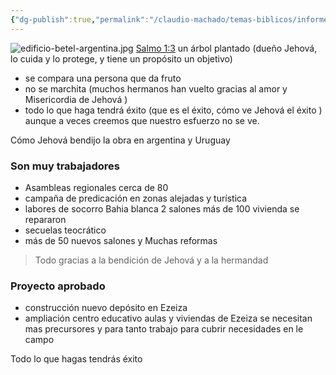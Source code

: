 ```yaml
---
{"dg-publish":true,"permalink":"/claudio-machado/temas-biblicos/informe-juan-giovanelli-obra-del-reino-entre-argentina-y-uruguay/","tags":["predicación","predicar"]}
---
```


![edificio-betel-argentina.jpg](/img/user/Personal/Im%C3%A1genes/edificio-betel-argentina.jpg) 
[Salmo 1:3](https://wol.jw.org/es/wol/b/r4/lp-s/nwtsty/19/1#v=19:1:3) un árbol plantado (dueño Jehová, lo cuida y lo protege, y tiene un propósito un objetivo)
- se compara una persona que da fruto 
- no se marchita (muchos hermanos han vuelto gracias al amor y Misericordia de Jehová )
- todo lo que haga tendrá éxito (que es el éxito, cómo ve Jehová el éxito ) aunque a veces creemos que nuestro esfuerzo no se ve.


Cómo Jehová bendijo la obra en argentina y Uruguay 

### Son muy trabajadores 
- Asambleas regionales cerca de 80 
- campaña de predicación en zonas alejadas y turística 
- labores de socorro Bahia blanca 2 salones más de 100 vivienda se repararon 
- secuelas teocrático 
- más de 50 nuevos salones y Muchas reformas 

>Todo gracias a la bendición de Jehová y a la hermandad 

### Proyecto aprobado 
- construcción nuevo depósito en Ezeiza 
- ampliación centro educativo aulas y viviendas de Ezeiza se necesitan mas precursores y para tanto trabajo para cubrir necesidades en le campo 

Todo lo que hagas tendrás éxito 
